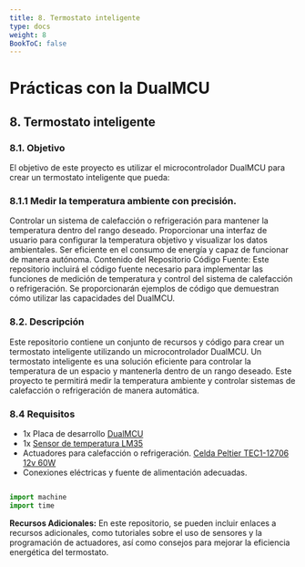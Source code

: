 ```yaml
---
title: 8. Termostato inteligente
type: docs
weight: 8
BookToC: false
---
```


# Prácticas con la DualMCU

## 8. Termostato inteligente
### 8.1. Objetivo
El objetivo de este proyecto es utilizar el microcontrolador DualMCU para crear un termostato inteligente que pueda:

### 8.1.1 Medir la temperatura ambiente con precisión.
Controlar un sistema de calefacción o refrigeración para mantener la temperatura dentro del rango deseado.
Proporcionar una interfaz de usuario para configurar la temperatura objetivo y visualizar los datos ambientales.
Ser eficiente en el consumo de energía y capaz de funcionar de manera autónoma.
Contenido del Repositorio
Código Fuente: Este repositorio incluirá el código fuente necesario para implementar las funciones de medición de temperatura y control del sistema de calefacción o refrigeración. Se proporcionarán ejemplos de código que demuestran cómo utilizar las capacidades del DualMCU.


### 8.2. Descripción
Este repositorio contiene un conjunto de recursos y código para crear un termostato inteligente utilizando un microcontrolador DualMCU. Un termostato inteligente es una solución eficiente para controlar la temperatura de un espacio y mantenerla dentro de un rango deseado. Este proyecto te permitirá medir la temperatura ambiente y controlar sistemas de calefacción o refrigeración de manera automática.

### 8.4 Requisitos
+ 1x Placa de desarrollo [DualMCU](https://uelectronics.com/producto/unit-dualmcu-esp32-rp2040-tarjeta-de-desarrollo/)
+ 1x [Sensor de temperatura LM35](https://uelectronics.com/producto/lm35-sensor-de-temperatura/)
+ Actuadores para calefacción o refrigeración. [Celda Peltier TEC1-12706 12v 60W](https://uelectronics.com/producto/celda-peltier/)
+ Conexiones eléctricas y fuente de alimentación adecuadas.

```python

import machine
import time


```





**Recursos Adicionales:** En este repositorio, se pueden incluir enlaces a recursos adicionales, como tutoriales sobre el uso de sensores y la programación de actuadores, así como consejos para mejorar la eficiencia energética del termostato.


